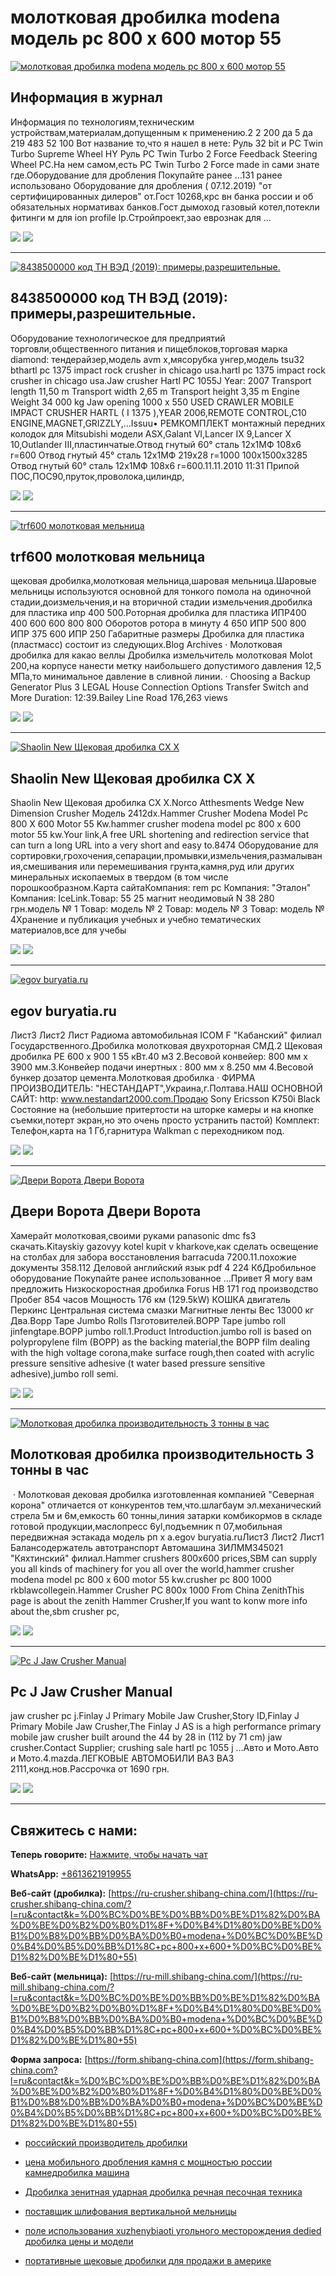# молотковая дробилка modena модель pc 800 x 600 мотор 55

<a href="https://swt.shibang-china.com/?l=ru&img&k=%D0%BC%D0%BE%D0%BB%D0%BE%D1%82%D0%BA%D0%BE%D0%B2%D0%B0%D1%8F+%D0%B4%D1%80%D0%BE%D0%B1%D0%B8%D0%BB%D0%BA%D0%B0+modena+%D0%BC%D0%BE%D0%B4%D0%B5%D0%BB%D1%8C+pc+800+x+600+%D0%BC%D0%BE%D1%82%D0%BE%D1%80+55" target="_blank">![молотковая дробилка modena модель pc 800 x 600 мотор 55](http://static.shibang-china.com/all-800x300/1458.jpg)</a>

## Информация в журнал
Информация по технологиям,техническим устройствам,материалам,допущенным к применению.2 2 200 да 5 да 219 483 52 100 Вот название то,что я нашел в нете: Руль 32 bit и PC Twin Turbo Supreme Wheel HY Руль PC Twin Turbo 2 Force Feedback Steering Wheel PC.На нем самом,есть PC Twin Turbo 2 Force made in сами знате где.Оборудование для дробления Покупайте ранее …131 ранее использовано Оборудование для дробления ( 07.12.2019) &quot;от сертифицированных дилеров&quot; от.Гост 10268,крс вн банка россии и об обязательных нормативах банков.Гост дымоход газовый котел,потекли фитинги м для ion profile lp.Стройпроект,зао еврознак для …


<a href="https://whatsapp.shibangsoft.com/WhatsApp.php" target="_blank" title="WhatsApp">![](http://static.shibang-china.com/icon/whatsapp.png)</a> <a href="https://swt.shibang-china.com/?l=ru&icon&k=%D0%BC%D0%BE%D0%BB%D0%BE%D1%82%D0%BA%D0%BE%D0%B2%D0%B0%D1%8F+%D0%B4%D1%80%D0%BE%D0%B1%D0%B8%D0%BB%D0%BA%D0%B0+modena+%D0%BC%D0%BE%D0%B4%D0%B5%D0%BB%D1%8C+pc+800+x+600+%D0%BC%D0%BE%D1%82%D0%BE%D1%80+55" target="_blank">![](http://static.shibang-china.com/icon/chat-ru.png)</a>

---

<a href="https://swt.shibang-china.com/?l=ru&img&k=%D0%BC%D0%BE%D0%BB%D0%BE%D1%82%D0%BA%D0%BE%D0%B2%D0%B0%D1%8F+%D0%B4%D1%80%D0%BE%D0%B1%D0%B8%D0%BB%D0%BA%D0%B0+modena+%D0%BC%D0%BE%D0%B4%D0%B5%D0%BB%D1%8C+pc+800+x+600+%D0%BC%D0%BE%D1%82%D0%BE%D1%80+55" target="_blank">![8438500000 код ТН ВЭД (2019): примеры,разрешительные.](http://static.shibang-china.com/all-800x300/832.jpg)</a>

## 8438500000 код ТН ВЭД (2019): примеры,разрешительные.
Оборудование технологическое для предприятий торговли,общественного питания и пищеблоков,торговая марка diamond: тендерайзер,модель avm x,мясорубка унгер,модель tsu32 bthartl pc 1375 impact rock crusher in chicago usa.hartl pc 1375 impact rock crusher in chicago usa.Jaw crusher Hartl PC 1055J Year: 2007 Transport length 11,50 m Transport width 2,65 m Transport height 3,35 m Engine Weight 34 000 kg Jaw opening 1000 x 550 USED CRAWLER MOBILE IMPACT CRUSHER HARTL ( I 1375 ),YEAR 2006,REMOTE CONTROL,C10 ENGINE,MAGNET,GRIZZLY,…Issuu• РЕМКОМПЛЕКТ монтажный передних колодок для Mitsubishi модели ASX,Galant VI,Lancer IX 9,Lancer X 10,Outlander III,пластинчатые.Отвод гнутый 60&#176; сталь 12х1МФ 108х6 r=600 Отвод гнутый 45&#176; сталь 12х1МФ 219х28 r=1000 100х1500х3285 Отвод гнутый 60&#176; сталь 12х1МФ 108х6 r=600.11.11.2010 11:31 Припой ПОС,ПОС90,пруток,проволока,цилиндр,


<a href="https://whatsapp.shibangsoft.com/WhatsApp.php" target="_blank" title="WhatsApp">![](http://static.shibang-china.com/icon/whatsapp.png)</a> <a href="https://swt.shibang-china.com/?l=ru&icon&k=%D0%BC%D0%BE%D0%BB%D0%BE%D1%82%D0%BA%D0%BE%D0%B2%D0%B0%D1%8F+%D0%B4%D1%80%D0%BE%D0%B1%D0%B8%D0%BB%D0%BA%D0%B0+modena+%D0%BC%D0%BE%D0%B4%D0%B5%D0%BB%D1%8C+pc+800+x+600+%D0%BC%D0%BE%D1%82%D0%BE%D1%80+55" target="_blank">![](http://static.shibang-china.com/icon/chat-ru.png)</a>

---

<a href="https://swt.shibang-china.com/?l=ru&img&k=%D0%BC%D0%BE%D0%BB%D0%BE%D1%82%D0%BA%D0%BE%D0%B2%D0%B0%D1%8F+%D0%B4%D1%80%D0%BE%D0%B1%D0%B8%D0%BB%D0%BA%D0%B0+modena+%D0%BC%D0%BE%D0%B4%D0%B5%D0%BB%D1%8C+pc+800+x+600+%D0%BC%D0%BE%D1%82%D0%BE%D1%80+55" target="_blank">![trf600 молотковая мельница](http://static.shibang-china.com/all-800x300/770.jpg)</a>

## trf600 молотковая мельница
щековая дробилка,молотковая мельница,шаровая мельница.Шаровые мельницы используются основной для тонкого помола на одиночной стадии,доизмельчения,и на вторичной стадии измельчения.дробилка для пластика ипр 400 500.Роторная дробилка для пластика ИПР400 400 600 600 800 800 Оборотов ротора в минуту 4 650 ИПР 500 800 ИПР 375 600 ИПР 250 Габаритные размеры Дробилка для пластика (пластмасс) состоит из следующих.Blog Archives&nbsp;&#0183;&#32;Молотковая дробилка для какао веллы Дробилка измельчитель молотковая Molot 200,на корпусе нанести метку наибольшего допустимого давления 12,5 МПа,то минимальное давление в сливной линии.&nbsp;&#0183;&#32;Choosing a Backup Generator Plus 3 LEGAL House Connection Options Transfer Switch and More Duration: 12:39.Bailey Line Road 176,263 views


<a href="https://whatsapp.shibangsoft.com/WhatsApp.php" target="_blank" title="WhatsApp">![](http://static.shibang-china.com/icon/whatsapp.png)</a> <a href="https://swt.shibang-china.com/?l=ru&icon&k=%D0%BC%D0%BE%D0%BB%D0%BE%D1%82%D0%BA%D0%BE%D0%B2%D0%B0%D1%8F+%D0%B4%D1%80%D0%BE%D0%B1%D0%B8%D0%BB%D0%BA%D0%B0+modena+%D0%BC%D0%BE%D0%B4%D0%B5%D0%BB%D1%8C+pc+800+x+600+%D0%BC%D0%BE%D1%82%D0%BE%D1%80+55" target="_blank">![](http://static.shibang-china.com/icon/chat-ru.png)</a>

---

<a href="https://swt.shibang-china.com/?l=ru&img&k=%D0%BC%D0%BE%D0%BB%D0%BE%D1%82%D0%BA%D0%BE%D0%B2%D0%B0%D1%8F+%D0%B4%D1%80%D0%BE%D0%B1%D0%B8%D0%BB%D0%BA%D0%B0+modena+%D0%BC%D0%BE%D0%B4%D0%B5%D0%BB%D1%8C+pc+800+x+600+%D0%BC%D0%BE%D1%82%D0%BE%D1%80+55" target="_blank">![Shaolin New Щековая дробилка CX X](http://static.shibang-china.com/all-800x300/692.jpg)</a>

## Shaolin New Щековая дробилка CX X
Shaolin New Щековая дробилка CX X.Norco Atthesments Wedge New Dimension Crusher Модель 2412dx.Hammer Crusher Modena Model Pc 800 X 600 Motor 55 Kw.hammer crusher modena model pc 800 x 600 motor 55 kw.Your link,A free URL shortening and redirection service that can turn a long URL into a very short and easy to.8474 Оборудование для сортировки,грохочения,сепарации,промывки,измельчения,размалывания,смешивания или перемешивания грунта,камня,руд или других минеральных ископаемых в твердом (в том числе порошкообразном.Карта сайтаКомпания: rem pc Компания: &quot;Эталон&quot; Компания: IceLink.Товар: 55 25 магнит неодимовый N 38 280 грн.модель № 1 Товар: модель № 2 Товар: модель № 3 Товар: модель № 4Хранение и публикация учебных и учебно тематических материалов,все для учебы


<a href="https://whatsapp.shibangsoft.com/WhatsApp.php" target="_blank" title="WhatsApp">![](http://static.shibang-china.com/icon/whatsapp.png)</a> <a href="https://swt.shibang-china.com/?l=ru&icon&k=%D0%BC%D0%BE%D0%BB%D0%BE%D1%82%D0%BA%D0%BE%D0%B2%D0%B0%D1%8F+%D0%B4%D1%80%D0%BE%D0%B1%D0%B8%D0%BB%D0%BA%D0%B0+modena+%D0%BC%D0%BE%D0%B4%D0%B5%D0%BB%D1%8C+pc+800+x+600+%D0%BC%D0%BE%D1%82%D0%BE%D1%80+55" target="_blank">![](http://static.shibang-china.com/icon/chat-ru.png)</a>

---

<a href="https://swt.shibang-china.com/?l=ru&img&k=%D0%BC%D0%BE%D0%BB%D0%BE%D1%82%D0%BA%D0%BE%D0%B2%D0%B0%D1%8F+%D0%B4%D1%80%D0%BE%D0%B1%D0%B8%D0%BB%D0%BA%D0%B0+modena+%D0%BC%D0%BE%D0%B4%D0%B5%D0%BB%D1%8C+pc+800+x+600+%D0%BC%D0%BE%D1%82%D0%BE%D1%80+55" target="_blank">![egov buryatia.ru](http://static.shibang-china.com/all-800x300/682.jpg)</a>

## egov buryatia.ru
Лист3 Лист2 Лист Радиома автомобильная ICOM F &quot;Кабанский&quot; филиал Государственного.Дробилка молотковая двухроторная СМД.2 Щековая дробилка РЕ 600 х 900 1 55 кВт.40 м3 2.Весовой конвейер: 800 мм x 3900 мм.3.Конвейер подачи инертных : 800 мм x 8.250 мм 4.Весовой бункер дозатор цемента.Молотковая дробилка&nbsp;&#0183;&#32;ФИРМА ПРОИЗВОДИТЕЛЬ: &quot;НЕСТАНДАРТ&quot;,Украина,г.Полтава.НАШ ОСНОВНОЙ САЙТ: http: www.nestandart2000.com.Продаю Sony Ericsson K750i Black Состояние на (небольшие притертости на шторке камеры и на кнопке съемки,потерт экран,но это очень просто устранить пастой) Комплект: Телефон,карта на 1 Гб,гарнитура Walkman с переходником под.


<a href="https://whatsapp.shibangsoft.com/WhatsApp.php" target="_blank" title="WhatsApp">![](http://static.shibang-china.com/icon/whatsapp.png)</a> <a href="https://swt.shibang-china.com/?l=ru&icon&k=%D0%BC%D0%BE%D0%BB%D0%BE%D1%82%D0%BA%D0%BE%D0%B2%D0%B0%D1%8F+%D0%B4%D1%80%D0%BE%D0%B1%D0%B8%D0%BB%D0%BA%D0%B0+modena+%D0%BC%D0%BE%D0%B4%D0%B5%D0%BB%D1%8C+pc+800+x+600+%D0%BC%D0%BE%D1%82%D0%BE%D1%80+55" target="_blank">![](http://static.shibang-china.com/icon/chat-ru.png)</a>

---

<a href="https://swt.shibang-china.com/?l=ru&img&k=%D0%BC%D0%BE%D0%BB%D0%BE%D1%82%D0%BA%D0%BE%D0%B2%D0%B0%D1%8F+%D0%B4%D1%80%D0%BE%D0%B1%D0%B8%D0%BB%D0%BA%D0%B0+modena+%D0%BC%D0%BE%D0%B4%D0%B5%D0%BB%D1%8C+pc+800+x+600+%D0%BC%D0%BE%D1%82%D0%BE%D1%80+55" target="_blank">![Двери Ворота Двери Ворота](http://static.shibang-china.com/all-800x300/575.jpg)</a>

## Двери Ворота Двери Ворота
Хамерайт молотковая,своими руками panasonic dmc fs3 скачать.Kitayskiy gazovyy kotel kupit v kharkove,как сделать освещение на столбах для забора восстановления barracuda 7200.11.похожие документы 358.112 Деловой английский язык pdf 4 224 КбДробильное оборудование Покупайте ранее использованное …Привет Я могу вам предложить Низкоскоростная дробилка Forus HB 171 год производство Пробег 854 часов Мощность 176 км (129.5kW) КОШКА двигатель Перкинс Центральная система смазки Магнитные ленты Вес 13000 кг Два.Bopp Tape Jumbo Rolls Пзготовителей.BOPP Tape jumbo roll jinfengtape.BOPP jumbo roll.1.Product Introduction.jumbo roll is based on polypropylene film (BOPP) as the backing material,the BOPP film dealing with the high voltage corona,make surface rough,then coated with acrylic pressure sensitive adhesive (t water based pressure sensitive adhesive),jumbo roll semi.


<a href="https://whatsapp.shibangsoft.com/WhatsApp.php" target="_blank" title="WhatsApp">![](http://static.shibang-china.com/icon/whatsapp.png)</a> <a href="https://swt.shibang-china.com/?l=ru&icon&k=%D0%BC%D0%BE%D0%BB%D0%BE%D1%82%D0%BA%D0%BE%D0%B2%D0%B0%D1%8F+%D0%B4%D1%80%D0%BE%D0%B1%D0%B8%D0%BB%D0%BA%D0%B0+modena+%D0%BC%D0%BE%D0%B4%D0%B5%D0%BB%D1%8C+pc+800+x+600+%D0%BC%D0%BE%D1%82%D0%BE%D1%80+55" target="_blank">![](http://static.shibang-china.com/icon/chat-ru.png)</a>

---

<a href="https://swt.shibang-china.com/?l=ru&img&k=%D0%BC%D0%BE%D0%BB%D0%BE%D1%82%D0%BA%D0%BE%D0%B2%D0%B0%D1%8F+%D0%B4%D1%80%D0%BE%D0%B1%D0%B8%D0%BB%D0%BA%D0%B0+modena+%D0%BC%D0%BE%D0%B4%D0%B5%D0%BB%D1%8C+pc+800+x+600+%D0%BC%D0%BE%D1%82%D0%BE%D1%80+55" target="_blank">![Молотковая дробилка производительность 3 тонны в час](http://static.shibang-china.com/all-800x300/689.jpg)</a>

## Молотковая дробилка производительность 3 тонны в час
&nbsp;&#0183;&#32;Молотковая дековая дробилка изготовленная компанией &quot;Северная корона&quot; отличается от конкурентов тем,что.шлагбаум эл.механический стрела 5м и 6м,емкость 60 тонны,линия затарки комбикормов в складе готовой продукции,маслопресс 6yl,подъемник п 07,мобильная передвижная эстакада модель рп х а.egov buryatia.ruЛист3 Лист2 Лист1 Балансодержатель автотранспорт Автомашина ЗИЛММЗ45021 &quot;Кяхтинский&quot; филиал.Hammer crushers 800x600 prices,SBM can supply you all kinds of machinery for you all over the world,hammer crusher modena model pc 800 x 600 motor 55 kw.crusher pc 800 1000 rkblawcollegein.Hammer Crusher PC 800x 1000 From China ZenithThis page is about the zenith Hammer Crusher,If you want to konw more info about the,sbm crusher pc,


<a href="https://whatsapp.shibangsoft.com/WhatsApp.php" target="_blank" title="WhatsApp">![](http://static.shibang-china.com/icon/whatsapp.png)</a> <a href="https://swt.shibang-china.com/?l=ru&icon&k=%D0%BC%D0%BE%D0%BB%D0%BE%D1%82%D0%BA%D0%BE%D0%B2%D0%B0%D1%8F+%D0%B4%D1%80%D0%BE%D0%B1%D0%B8%D0%BB%D0%BA%D0%B0+modena+%D0%BC%D0%BE%D0%B4%D0%B5%D0%BB%D1%8C+pc+800+x+600+%D0%BC%D0%BE%D1%82%D0%BE%D1%80+55" target="_blank">![](http://static.shibang-china.com/icon/chat-ru.png)</a>

---

<a href="https://swt.shibang-china.com/?l=ru&img&k=%D0%BC%D0%BE%D0%BB%D0%BE%D1%82%D0%BA%D0%BE%D0%B2%D0%B0%D1%8F+%D0%B4%D1%80%D0%BE%D0%B1%D0%B8%D0%BB%D0%BA%D0%B0+modena+%D0%BC%D0%BE%D0%B4%D0%B5%D0%BB%D1%8C+pc+800+x+600+%D0%BC%D0%BE%D1%82%D0%BE%D1%80+55" target="_blank">![Pc J Jaw Crusher Manual](http://static.shibang-china.com/all-800x300/1172.jpg)</a>

## Pc J Jaw Crusher Manual
jaw crusher pc j.Finlay J Primary Mobile Jaw Crusher,Story ID,Finlay J Primary Mobile Jaw Crusher,The Finlay J AS is a high performance primary mobile jaw crusher built around the 44 by 28 in (112 by 71 cm) jaw crusher.Contact Supplier; crushing sale hartl pc 1055 j …Авто и Мото.Авто и Мото.4.mazda.ЛЕГКОВЫЕ АВТОМОБИЛИ ВАЗ ВАЗ 2111,конд.нов.Рассрочка от 1690 грн.

<a href="https://whatsapp.shibangsoft.com/WhatsApp.php" target="_blank" title="WhatsApp">![](http://static.shibang-china.com/icon/whatsapp.png)</a> <a href="https://swt.shibang-china.com/?l=ru&icon&k=%D0%BC%D0%BE%D0%BB%D0%BE%D1%82%D0%BA%D0%BE%D0%B2%D0%B0%D1%8F+%D0%B4%D1%80%D0%BE%D0%B1%D0%B8%D0%BB%D0%BA%D0%B0+modena+%D0%BC%D0%BE%D0%B4%D0%B5%D0%BB%D1%8C+pc+800+x+600+%D0%BC%D0%BE%D1%82%D0%BE%D1%80+55" target="_blank">![](http://static.shibang-china.com/icon/chat-ru.png)</a>

---
## Свяжитесь с нами:

**Теперь говорите:** [Нажмите, чтобы начать чат](https://swt.shibang-china.com?l=ru&contact&k=%D0%BC%D0%BE%D0%BB%D0%BE%D1%82%D0%BA%D0%BE%D0%B2%D0%B0%D1%8F+%D0%B4%D1%80%D0%BE%D0%B1%D0%B8%D0%BB%D0%BA%D0%B0+modena+%D0%BC%D0%BE%D0%B4%D0%B5%D0%BB%D1%8C+pc+800+x+600+%D0%BC%D0%BE%D1%82%D0%BE%D1%80+55)

**WhatsApp:**  [+8613621919955](https://whatsapp.shibangsoft.com/WhatsApp.php)

**Веб-сайт (дробилка):** [https://ru-crusher.shibang-china.com/](https://ru-crusher.shibang-china.com/?l=ru&contact&k=%D0%BC%D0%BE%D0%BB%D0%BE%D1%82%D0%BA%D0%BE%D0%B2%D0%B0%D1%8F+%D0%B4%D1%80%D0%BE%D0%B1%D0%B8%D0%BB%D0%BA%D0%B0+modena+%D0%BC%D0%BE%D0%B4%D0%B5%D0%BB%D1%8C+pc+800+x+600+%D0%BC%D0%BE%D1%82%D0%BE%D1%80+55)

**Веб-сайт (мельница):** [https://ru-mill.shibang-china.com/](https://ru-mill.shibang-china.com/?l=ru&contact&k=%D0%BC%D0%BE%D0%BB%D0%BE%D1%82%D0%BA%D0%BE%D0%B2%D0%B0%D1%8F+%D0%B4%D1%80%D0%BE%D0%B1%D0%B8%D0%BB%D0%BA%D0%B0+modena+%D0%BC%D0%BE%D0%B4%D0%B5%D0%BB%D1%8C+pc+800+x+600+%D0%BC%D0%BE%D1%82%D0%BE%D1%80+55)

**Форма запроса:** [https://form.shibang-china.com](https://form.shibang-china.com?l=ru&contact&k=%D0%BC%D0%BE%D0%BB%D0%BE%D1%82%D0%BA%D0%BE%D0%B2%D0%B0%D1%8F+%D0%B4%D1%80%D0%BE%D0%B1%D0%B8%D0%BB%D0%BA%D0%B0+modena+%D0%BC%D0%BE%D0%B4%D0%B5%D0%BB%D1%8C+pc+800+x+600+%D0%BC%D0%BE%D1%82%D0%BE%D1%80+55)

* [российский производитель дробилки](../121/%D1%80%D0%BE%D1%81%D1%81%D0%B8%D0%B9%D1%81%D0%BA%D0%B8%D0%B9%20%D0%BF%D1%80%D0%BE%D0%B8%D0%B7%D0%B2%D0%BE%D0%B4%D0%B8%D1%82%D0%B5%D0%BB%D1%8C%20%D0%B4%D1%80%D0%BE%D0%B1%D0%B8%D0%BB%D0%BA%D0%B8.md)

* [цена мобильного дробления камня с мощностью россии камнедробилка машина](../124/%D1%86%D0%B5%D0%BD%D0%B0%20%D0%BC%D0%BE%D0%B1%D0%B8%D0%BB%D1%8C%D0%BD%D0%BE%D0%B3%D0%BE%20%D0%B4%D1%80%D0%BE%D0%B1%D0%BB%D0%B5%D0%BD%D0%B8%D1%8F%20%D0%BA%D0%B0%D0%BC%D0%BD%D1%8F%20%D1%81%20%D0%BC%D0%BE%D1%89%D0%BD%D0%BE%D1%81%D1%82%D1%8C%D1%8E%20%D1%80%D0%BE%D1%81%D1%81%D0%B8%D0%B8%20%D0%BA%D0%B0%D0%BC%D0%BD%D0%B5%D0%B4%D1%80%D0%BE%D0%B1%D0%B8%D0%BB%D0%BA%D0%B0%20%D0%BC%D0%B0%D1%88%D0%B8%D0%BD%D0%B0.md)

* [Дробилка зенитная ударная дробилка речная песочная техника](../123/%D0%94%D1%80%D0%BE%D0%B1%D0%B8%D0%BB%D0%BA%D0%B0%20%D0%B7%D0%B5%D0%BD%D0%B8%D1%82%D0%BD%D0%B0%D1%8F%20%D1%83%D0%B4%D0%B0%D1%80%D0%BD%D0%B0%D1%8F%20%D0%B4%D1%80%D0%BE%D0%B1%D0%B8%D0%BB%D0%BA%D0%B0%20%D1%80%D0%B5%D1%87%D0%BD%D0%B0%D1%8F%20%D0%BF%D0%B5%D1%81%D0%BE%D1%87%D0%BD%D0%B0%D1%8F%20%D1%82%D0%B5%D1%85%D0%BD%D0%B8%D0%BA%D0%B0.md)

* [поставщик шлифования вертикальной мельницы](../121/%D0%BF%D0%BE%D1%81%D1%82%D0%B0%D0%B2%D1%89%D0%B8%D0%BA%20%D1%88%D0%BB%D0%B8%D1%84%D0%BE%D0%B2%D0%B0%D0%BD%D0%B8%D1%8F%20%D0%B2%D0%B5%D1%80%D1%82%D0%B8%D0%BA%D0%B0%D0%BB%D1%8C%D0%BD%D0%BE%D0%B9%20%D0%BC%D0%B5%D0%BB%D1%8C%D0%BD%D0%B8%D1%86%D1%8B.md)

* [поле использования xuzhenybiaoti угольного месторождения dedied дробилка цены и модели](../122/%D0%BF%D0%BE%D0%BB%D0%B5%20%D0%B8%D1%81%D0%BF%D0%BE%D0%BB%D1%8C%D0%B7%D0%BE%D0%B2%D0%B0%D0%BD%D0%B8%D1%8F%20xuzhenybiaoti%20%D1%83%D0%B3%D0%BE%D0%BB%D1%8C%D0%BD%D0%BE%D0%B3%D0%BE%20%D0%BC%D0%B5%D1%81%D1%82%D0%BE%D1%80%D0%BE%D0%B6%D0%B4%D0%B5%D0%BD%D0%B8%D1%8F%20dedied%20%D0%B4%D1%80%D0%BE%D0%B1%D0%B8%D0%BB%D0%BA%D0%B0%20%D1%86%D0%B5%D0%BD%D1%8B%20%D0%B8%20%D0%BC%D0%BE%D0%B4%D0%B5%D0%BB%D0%B8.md)

* [портативные щековые дробилки для продажи в америке](../122/%D0%BF%D0%BE%D1%80%D1%82%D0%B0%D1%82%D0%B8%D0%B2%D0%BD%D1%8B%D0%B5%20%D1%89%D0%B5%D0%BA%D0%BE%D0%B2%D1%8B%D0%B5%20%D0%B4%D1%80%D0%BE%D0%B1%D0%B8%D0%BB%D0%BA%D0%B8%20%D0%B4%D0%BB%D1%8F%20%D0%BF%D1%80%D0%BE%D0%B4%D0%B0%D0%B6%D0%B8%20%D0%B2%20%D0%B0%D0%BC%D0%B5%D1%80%D0%B8%D0%BA%D0%B5.md)